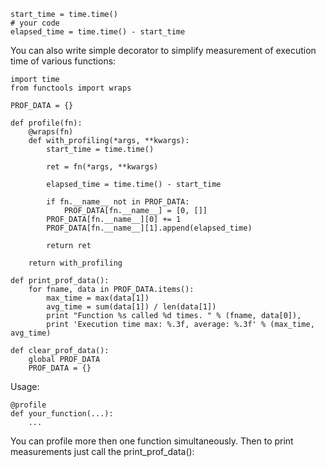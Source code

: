     start_time = time.time()
    # your code
    elapsed_time = time.time() - start_time

You can also write simple decorator to simplify measurement of execution time of various functions:

    import time
    from functools import wraps

    PROF_DATA = {}

    def profile(fn):
        @wraps(fn)
        def with_profiling(*args, **kwargs):
            start_time = time.time()

            ret = fn(*args, **kwargs)

            elapsed_time = time.time() - start_time

            if fn.__name__ not in PROF_DATA:
                PROF_DATA[fn.__name__] = [0, []]
            PROF_DATA[fn.__name__][0] += 1
            PROF_DATA[fn.__name__][1].append(elapsed_time)

            return ret

        return with_profiling

    def print_prof_data():
        for fname, data in PROF_DATA.items():
            max_time = max(data[1])
            avg_time = sum(data[1]) / len(data[1])
            print "Function %s called %d times. " % (fname, data[0]),
            print 'Execution time max: %.3f, average: %.3f' % (max_time, avg_time)

    def clear_prof_data():
        global PROF_DATA
        PROF_DATA = {}

Usage:

    @profile
    def your_function(...):
        ...

You can profile more then one function simultaneously. Then to print measurements just call the print_prof_data():
